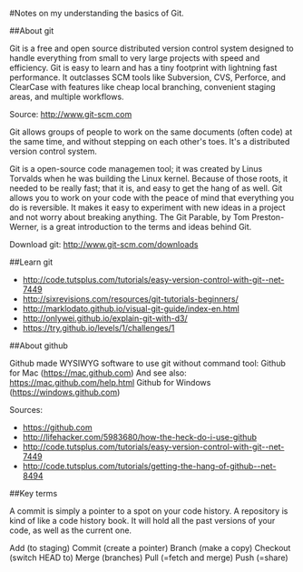 #Notes on my understanding the basics of Git. 

##About git

Git is a free and open source distributed version control system designed to handle everything from small to very large projects with speed and efficiency.
Git is easy to learn and has a tiny footprint with lightning fast performance. It outclasses SCM tools like Subversion, CVS, Perforce, and ClearCase with features like cheap local branching, convenient staging areas, and multiple workflows.

Source: http://www.git-scm.com 

Git allows groups of people to work on the same documents (often code) at the same time, and without stepping on each other's toes. It's a distributed version control system.

Git is a open-source code managemen tool; it was created by Linus Torvalds when he was building the Linux kernel. Because of those roots, it needed to be really fast; that it is, and easy to get the hang of as well. Git allows you to work on your code with the peace of mind that everything you do is reversible. It makes it easy to experiment with new ideas in a project and not worry about breaking anything. The Git Parable, by Tom Preston-Werner, is a great introduction to the terms and ideas behind Git.

Download git: http://www.git-scm.com/downloads 

##Learn git

- http://code.tutsplus.com/tutorials/easy-version-control-with-git--net-7449 
- http://sixrevisions.com/resources/git-tutorials-beginners/ 
- http://marklodato.github.io/visual-git-guide/index-en.html 
- http://onlywei.github.io/explain-git-with-d3/ 
- https://try.github.io/levels/1/challenges/1 

##About github

Github made WYSIWYG software to use git without command tool: 
Github for Mac (https://mac.github.com) And see also: https://mac.github.com/help.html
Github for Windows (https://windows.github.com)

Sources: 
- https://github.com
- http://lifehacker.com/5983680/how-the-heck-do-i-use-github 
- http://code.tutsplus.com/tutorials/easy-version-control-with-git--net-7449 
- http://code.tutsplus.com/tutorials/getting-the-hang-of-github--net-8494 

##Key terms

A commit is simply a pointer to a spot on your code history.
A repository is kind of like a code history book. It will hold all the past versions of your code, as well as the current one.

Add (to staging)
Commit (create a pointer)
Branch (make a copy)
Checkout (switch HEAD to)
Merge (branches)
Pull (=fetch and merge)
Push (=share)
